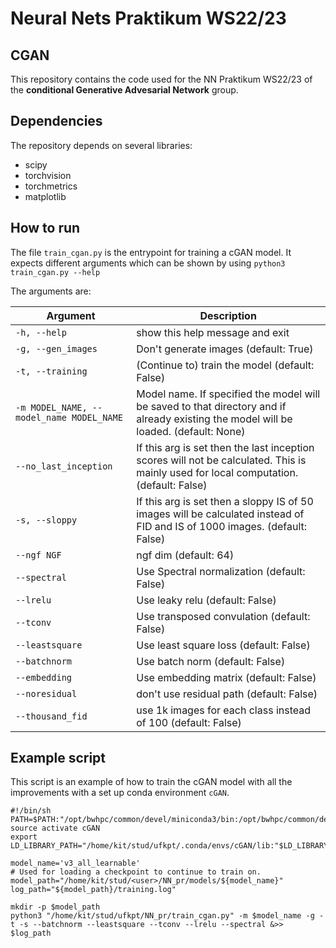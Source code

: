 # Neural Nets Praktikum WS22/23

## CGAN
This repository contains the code used for the NN Praktikum WS22/23 of the **conditional Generative Advesarial Network** group.

## Dependencies
The repository depends on several libraries:
- scipy
- torchvision
- torchmetrics
- matplotlib

## How to run
The file `train_cgan.py` is the entrypoint for training a cGAN model.
It expects different arguments which can be shown by using `python3 train_cgan.py --help`

The arguments are:

| Argument | Description |
| --- | --- |
| `-h, --help` | show this help message and exit |
| `-g, --gen_images` | Don't generate images (default: True) |
| `-t, --training` | (Continue to) train the model (default: False) |
| `-m MODEL_NAME, --model_name MODEL_NAME` | Model name. If specified the model will be saved to that directory and if already existing the model will be loaded. (default: None) |
| `--no_last_inception` | If this arg is set then the last inception scores will not be calculated. This is mainly used for local computation. (default: False) |
| `-s, --sloppy` | If this arg is set then a sloppy IS of 50 images will be calculated instead of FID and IS of 1000 images. (default: False) |
| `--ngf NGF` | ngf dim (default: 64) |
| `--spectral` | Use Spectral normalization (default: False) |
| `--lrelu` | Use leaky relu (default: False) |
| `--tconv` | Use transposed convulation (default: False) |
| `--leastsquare` | Use least square loss (default: False) |
| `--batchnorm` | Use batch norm (default: False) |
| `--embedding` | Use embedding matrix (default: False) |
| `--noresidual` | don't use residual path (default: False) |
| `--thousand_fid` | use 1k images for each class instead of 100 (default: False) |

## Example script
This script is an example of how to train the cGAN model with all the improvements with a set up conda environment `cGAN`.
```shell
#!/bin/sh
PATH=$PATH:"/opt/bwhpc/common/devel/miniconda3/bin:/opt/bwhpc/common/devel/miniconda3/condabin"
source activate cGAN 
export LD_LIBRARY_PATH="/home/kit/stud/ufkpt/.conda/envs/cGAN/lib:"$LD_LIBRARY_PATH

model_name='v3_all_learnable'
# Used for loading a checkpoint to continue to train on.
model_path="/home/kit/stud/<user>/NN_pr/models/${model_name}"
log_path="${model_path}/training.log"

mkdir -p $model_path
python3 "/home/kit/stud/ufkpt/NN_pr/train_cgan.py" -m $model_name -g -t -s --batchnorm --leastsquare --tconv --lrelu --spectral &>> $log_path

```